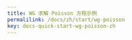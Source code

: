 ```yaml
---
title: WG 求解 Poisson 方程示例
permalilink: /docs/zh/start/wg-poisson
key: docs-quick-start-wg-poisson-zh
---
```

